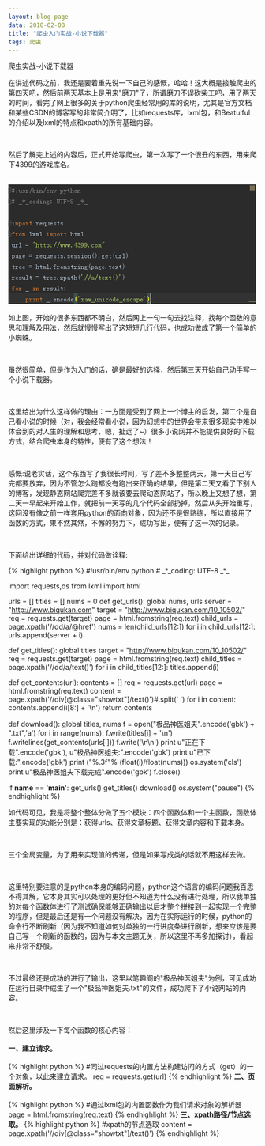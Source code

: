 ```yaml
---
layout: blog-page
data: 2018-02-08
title: "爬虫入门实战-小说下载器"
tags: 爬虫
---
```

<p class="h1">爬虫实战-小说下载器</p>
<p>在讲述代码之前，我还是要着重先说一下自己的感慨，哈哈！这大概是接触爬虫的第四天吧，然后前两天基本上是用来"磨刀"了，所谓磨刀不误砍柴工吧，用了两天的时间，看完了网上很多的关于python爬虫经常用的库的说明，尤其是官方文档和某些CSDN的博客写的非常简介明了，比如requests库，lxml包，和Beatuiful的介绍以及lxml的特点和xpath的所有基础内容。</p><br>
<p>然后了解完上述的内容后，正式开始写爬虫，第一次写了一个很丑的东西，用来爬下4399的游戏库名。</p><br>
<img src="/assets/spaider-4399.png">
<p>如上图，开始的很多东西都不明白，然后网上一句一句去找注释，找每个函数的意思和理解及用法，然后就慢慢写出了这短短几行代码，也成功做成了第一个简单的小蜘蛛。<p><br>
<p>虽然很简单，但是作为入门的话，确是最好的选择，然后第三天开始自己动手写一个小说下载器。</p><br>
<p>这里给出为什么这样做的理由：一方面是受到了网上一个博主的启发，第二个是自己看小说的时候（对，我会经常看小说，因为幻想中的世界会带来很多现实中难以体会到的对人生的理解和思考，嗯，扯远了~）很多小说网并不能提供良好的下载方式，结合爬虫本身的特性，便有了这个想法！</p><br>
<p>感慨:说老实话，这个东西写了我很长时间，写了差不多整整两天，第一天自己写完都要放弃，因为不管怎么跑都没有跑出来正确的结果，但是第二天又看了下别人的博客，发现静态网站爬完差不多就该要去爬动态网站了，所以晚上又想了想，第二天一早起来开始工作，就把前一天写的几个代码全部扔掉，然后从头开始重写，这回没有像之前一样套用python的面向对象，因为还不是很熟练，所以直接用了函数的方式，果不然其然，不懈的努力下，成功写出，便有了这一次的记录。</p><br>
<p>下面给出详细的代码，并对代码做诠释:</p>
{% highlight python %}
#!usr/bin/env python
# _*_coding: UTF-8 _*_

import requests,os
from lxml import html

urls = []
titles = []
nums = 0
def get_urls():
    global nums, urls
    server = "http://www.biqukan.com"
    target = "http://www.biqukan.com/10_10502/"
    req = requests.get(target)
    page = html.fromstring(req.text)
    child_urls = page.xpath('//dd/a/@href')
    nums = len(child_urls[12:])
    for i in child_urls[12:]:
        urls.append(server + i)

def get_titles():
    global titles
    target = "http://www.biqukan.com/10_10502/"
    req = requests.get(target)
    page = html.fromstring(req.text)
    child_titles = page.xpath('//dd/a/text()')
    for i in child_titles[12:]:
        titles.append(i)

def get_contents(url):
    contents = []
    req = requests.get(url)
    page = html.fromstring(req.text)
    content = page.xpath('//div[@class="showtxt"]/text()')#.split('        ')
    for i in content:
        contents.append(i[8:] + '\n')
    return contents

def download():
    global titles, nums
    f = open("极品神医姐夫".encode('gbk') + ".txt",'a')
    for i in range(nums):
        f.write(titles[i] + '\n')
        f.writelines(get_contents(urls[i]))
        f.write('\n\n')
        print u"正在下载".encode('gbk'), u"极品神医姐夫:".encode('gbk')
        print u"已下载:".encode('gbk')
        print ("%.3f"% (float(i)/float(nums)))
        os.system('cls')
    print u"极品神医姐夫下载完成".encode('gbk')
    f.close()

if __name__ == '__main__':
    get_urls()
    get_titles()
    download()
    os.system("pause")
{% endhighlight %}<br>
<p>如代码可见，我是将整个整体分做了五个模块：四个函数体和一个主函数，函数体主要实现的功能分别是：获得urls、获得文章标题、获得文章内容和下载本身。</p><br>
<p>三个全局变量，为了用来实现值的传递，但是如果写成类的话就不用这样去做。</p><br>
<p>这里特别要注意的是python本身的编码问题，python这个语言的编码问题我百思不得其解，它本身其实可以处理的更好但不知道为什么没有进行处理，所以我单独的对每个函数体进行了测试确保能够正确输出以后才整个拼接到一起实现一个完整的程序，但是最后还是有一个问题没有解决，因为在实际运行的时候，python的命令行不断刷新（因为我不知道如何对单独的一行进度条进行刷新，想来应该是要自己写一个刷新的函数的，因为与本文主题无关，所以这里不再多加探讨），看起来非常不舒服。</p><br>
<p>不过最终还是成功的进行了输出，这里以笔趣阁的"极品神医姐夫"为例，可见成功在运行目录中成生了一个"极品神医姐夫.txt"的文件，成功爬下了小说网站的内容。</p><br>
<p class="h3">
然后这里涉及一下每个函数的核心内容：<br><br>
<b>一、建立请求。</b><br><br>
{% highlight python %}
#同过requests的内置方法构建访问的方式（get）的一个对象，以此来建立请求。
req = requests.get(url)
{% endhighlight %}
<b>二、页面解析。</b><br><br>
{% highlight python %}
#通过lxml包的内置函数作为我们请求对象的解析器
page = html.fromstring(req.text)
{% endhighlight %}
<b>三、xpath路径/节点选取。</b>
{% highlight python %}
#xpath的节点选取
content = page.xpath('//div[@class="showtxt"]/text()')
{% endhighlight %}
</p>